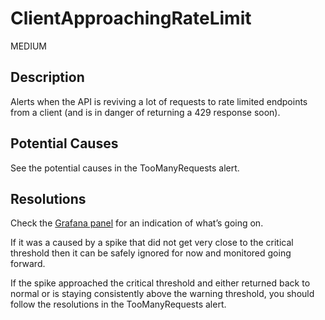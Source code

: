 # ClientApproachingRateLimit 

MEDIUM 

## Description

Alerts when the API is reviving a lot of requests to rate limited endpoints from a client (and is in danger of returning a 429 response soon). 

## Potential Causes

See the potential causes in the TooManyRequests alert.

## Resolutions

Check the [Grafana panel](https://grafana-prod-get-into-teaching.london.cloudapps.digital/d/28EURzZGz/get-into-teaching-api?viewPanel=60&orgId=1&var-App=get-into-teaching-api-prod) for an indication of what’s going on.

If it was a caused by a spike that did not get very close to the critical threshold then it can be safely ignored for now and monitored going forward.

If the spike approached the critical threshold and either returned back to normal or is staying consistently above the warning threshold, you should follow the resolutions in the TooManyRequests alert.
